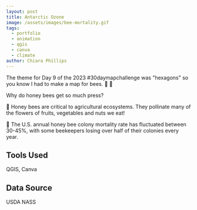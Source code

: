 ```yaml
---
layout: post
title: Antarctic Ozone
image: /assets/images/bee-mortality.gif
tags:
  - portfolio
  - animation
  - qgis
  - canva
  - climate
author: Chiara Phillips
---
```


The theme for Day 9 of the 2023 #30daymapchallenge was "hexagons" so you know I had to make a map for bees. 💛 🖤

Why do honey bees get so much press?

🐝 Honey bees are critical to agricultural ecosystems. They pollinate many of the flowers of fruits, vegetables and nuts we eat!

🐝 The U.S. annual honey bee colony mortality rate has fluctuated between 30-45%, with some beekeepers losing over half of their colonies every year.

## Tools Used
QGIS, Canva

## Data Source
USDA NASS
